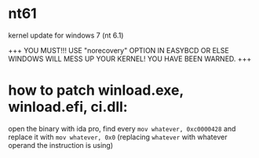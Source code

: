 # nt61
kernel update for windows 7 (nt 6.1)

+++ YOU MUST!!! USE "norecovery" OPTION IN EASYBCD OR ELSE WINDOWS WILL MESS UP YOUR KERNEL! YOU HAVE BEEN WARNED. +++

# how to patch winload.exe, winload.efi, ci.dll:
open the binary with ida pro, find every `mov whatever, 0xc0000428` and replace it with `mov whatever, 0x0` (replacing `whatever` with whatever operand the instruction is using)
